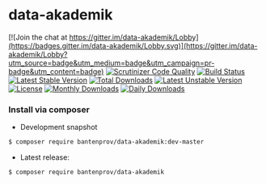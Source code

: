 # data-akademik

[![Join the chat at https://gitter.im/data-akademik/Lobby](https://badges.gitter.im/data-akademik/Lobby.svg)](https://gitter.im/data-akademik/Lobby?utm_source=badge&utm_medium=badge&utm_campaign=pr-badge&utm_content=badge)
[![Scrutinizer Code Quality](https://scrutinizer-ci.com/g/bantenprov/data-akademik/badges/quality-score.png?b=master)](https://scrutinizer-ci.com/g/bantenprov/data-akademik/?branch=master)
[![Build Status](https://scrutinizer-ci.com/g/bantenprov/data-akademik/badges/build.png?b=master)](https://scrutinizer-ci.com/g/bantenprov/data-akademik/build-status/master)
[![Latest Stable Version](https://poser.pugx.org/bantenprov/data-akademik/v/stable)](https://packagist.org/packages/bantenprov/data-akademik)
[![Total Downloads](https://poser.pugx.org/bantenprov/data-akademik/downloads)](https://packagist.org/packages/bantenprov/data-akademik)
[![Latest Unstable Version](https://poser.pugx.org/bantenprov/data-akademik/v/unstable)](https://packagist.org/packages/bantenprov/data-akademik)
[![License](https://poser.pugx.org/bantenprov/data-akademik/license)](https://packagist.org/packages/bantenprov/data-akademik)
[![Monthly Downloads](https://poser.pugx.org/bantenprov/data-akademik/d/monthly)](https://packagist.org/packages/bantenprov/data-akademik)
[![Daily Downloads](https://poser.pugx.org/bantenprov/data-akademik/d/daily)](https://packagist.org/packages/bantenprov/data-akademik)

### Install via composer

- Development snapshot

```bash
$ composer require bantenprov/data-akademik:dev-master
```

- Latest release:

```bash
$ composer require bantenprov/data-akademik
```
